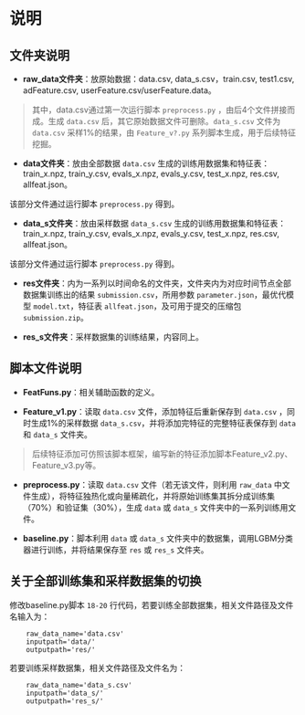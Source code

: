 ﻿# 说明

## 文件夹说明

* __raw_data文件夹__：放原始数据：data.csv, data_s.csv，train.csv, test1.csv, adFeature.csv, userFeature.csv/userFeature.data。

> 其中，data.csv通过第一次运行脚本 `preprocess.py` ，由后4个文件拼接而成。生成 `data.csv` 后，其它原始数据文件可删除。`data_s.csv` 文件为 `data.csv` 采样1%的结果，由 `Feature_v?.py` 系列脚本生成，用于后续特征挖掘。

* __data文件夹__：放由全部数据 `data.csv` 生成的训练用数据集和特征表：train_x.npz, train_y.csv, evals_x.npz, evals_y.csv, test_x.npz, res.csv, allfeat.json。

该部分文件通过运行脚本 `preprocess.py` 得到。

* __data_s文件夹__：放由采样数据 `data_s.csv` 生成的训练用数据集和特征表：train_x.npz, train_y.csv, evals_x.npz, evals_y.csv, test_x.npz, res.csv, allfeat.json。

该部分文件通过运行脚本 `preprocess.py` 得到。

* __res文件夹__：内为一系列以时间命名的文件夹，文件夹内为对应时间节点全部数据集训练出的结果 `submission.csv`，所用参数 `parameter.json`，最优代模型 `model.txt`，特征表 `allfeat.json`，及可用于提交的压缩包 `submission.zip`。

* __res_s文件夹__：采样数据集的训练结果，内容同上。


## 脚本文件说明

* __FeatFuns.py__：相关辅助函数的定义。

* __Feature_v1.py__：读取 `data.csv` 文件，添加特征后重新保存到 `data.csv` ，同时生成1%的采样数据 `data_s.csv`，并将添加完特征的完整特征表保存到 `data` 和 `data_s` 文件夹。

> 后续特征添加可仿照该脚本框架，编写新的特征添加脚本Feature_v2.py、Feature_v3.py等。

* __preprocess.py__：读取 `data.csv` 文件（若无该文件，则利用 `raw_data` 中文件生成），将特征独热化或向量稀疏化，并将原始训练集其拆分成训练集（70%）和验证集（30%），生成 `data` 或 `data_s` 文件夹中的一系列训练用文件。

* __baseline.py__：脚本利用 `data` 或 `data_s` 文件夹中的数据集，调用LGBM分类器进行训练，并将结果保存至 `res` 或 `res_s` 文件夹。


## 关于全部训练集和采样数据集的切换

修改baseline.py脚本 `18-20` 行代码，若要训练全部数据集，相关文件路径及文件名输入为：

```
	raw_data_name='data.csv'
	inputpath='data/'
	outputpath='res/'
```

若要训练采样数据集，相关文件路径及文件名为：

```
	raw_data_name='data_s.csv'
	inputpath='data_s/'
	outputpath='res_s/'
```